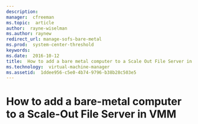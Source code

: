 ```yaml
---
description:  
manager:  cfreeman
ms.topic:  article
author:  rayne-wiselman
ms.author: raynew
redirect_url: manage-sofs-bare-metal
ms.prod:  system-center-threshold
keywords:  
ms.date:  2016-10-12
title:  How to add a bare metal computer to a Scale Out File Server in VMM
ms.technology:  virtual-machine-manager
ms.assetid:  1ddee956-c5e0-4b74-9796-b38b28c503e5
---
```


# How to add a bare-metal computer to a Scale-Out File Server in VMM
